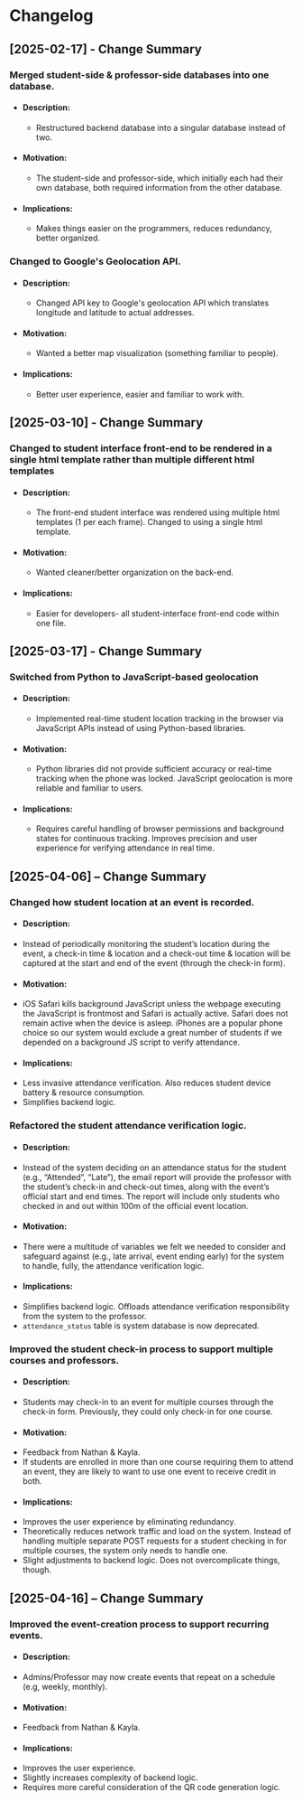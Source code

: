 # Changelog

## [2025-02-17] - Change Summary
### Merged student-side & professor-side databases into one database.
- #### Description:
    - Restructured backend database into a singular database instead of two.
- #### Motivation:
    - The student-side and professor-side, which initially each had their own database, both required information from the other database.
- #### Implications:
    - Makes things easier on the programmers, reduces redundancy, better organized.

### Changed to Google's Geolocation API.
- #### Description:
    - Changed API key to Google's geolocation API which translates longitude and latitude to actual addresses.
- #### Motivation:
    - Wanted a better map visualization (something familiar to people).
- #### Implications:
    - Better user experience, easier and familiar to work with.

## [2025-03-10] - Change Summary
### Changed to student interface front-end to be rendered in a single html template rather than multiple different html templates
- #### Description:
    - The front-end student interface was rendered using multiple html templates (1 per each frame). Changed to using a single html template.
- #### Motivation:
    - Wanted cleaner/better organization on the back-end.
- #### Implications:
    - Easier for developers- all student-interface front-end code within one file.

## [2025-03-17] - Change Summary
### Switched from Python to JavaScript-based geolocation
- #### Description:
  - Implemented real-time student location tracking in the browser via JavaScript APIs instead of using Python-based libraries.
- #### Motivation:
  - Python libraries did not provide sufficient accuracy or real-time tracking when the phone was locked. JavaScript geolocation is more reliable and familiar to users.
- #### Implications:
  - Requires careful handling of browser permissions and background states for continuous tracking. Improves precision and user experience for verifying attendance in real time.

## [2025-04-06] – Change Summary
### Changed how student location at an event is recorded.
- #### Description:
- Instead of periodically monitoring the student’s location during the event, a check-in time & location and a check-out time & location will be captured at the start and end of the event (through the check-in form).
- #### Motivation:
- iOS Safari kills background JavaScript unless the webpage executing the JavaScript is frontmost and Safari is actually active. Safari does not remain active when the device is asleep. iPhones are a popular phone choice so our system would exclude a great number of students if we depended on a background JS script to verify attendance.
- #### Implications:
- Less invasive attendance verification. Also reduces student device battery & resource consumption.
- Simplifies backend logic.

### Refactored the student attendance verification logic.
- #### Description:
- Instead of the system deciding on an attendance status for the student (e.g., “Attended”, “Late”), the email report will provide the professor with the student’s check-in and check-out times, along with the event’s official start and end times. The report will include only students who checked in and out within 100m of the official event location.
- #### Motivation:
- There were a multitude of variables we felt we needed to consider and safeguard against (e.g., late arrival, event ending early) for the system to handle, fully, the attendance verification logic.
- #### Implications:
- Simplifies backend logic. Offloads attendance verification responsibility from the system to the professor.
- `attendance_status` table is system database is now deprecated.

### Improved the student check-in process to support multiple courses and professors.
- #### Description:
- Students may check-in to an event for multiple courses through the check-in form. Previously, they could only check-in for one course.
- #### Motivation:
- Feedback from Nathan & Kayla.
- If students are enrolled in more than one course requiring them to attend an event, they are likely to want to use one event to receive credit in both.
- #### Implications:
- Improves the user experience by eliminating redundancy.
- Theoretically reduces network traffic and load on the system. Instead of handling multiple separate POST requests for a student checking in for multiple courses, the system only needs to handle one.
- Slight adjustments to backend logic. Does not overcomplicate things, though.

## [2025-04-16] – Change Summary
### Improved the event-creation process to support recurring events.
- #### Description:
- Admins/Professor may now create events that repeat on a schedule (e.g, weekly, monthly).
- #### Motivation:
- Feedback from Nathan & Kayla.
- #### Implications:
- Improves the user experience.
- Slightly increases complexity of backend logic.
- Requires more careful consideration of the QR code generation logic.